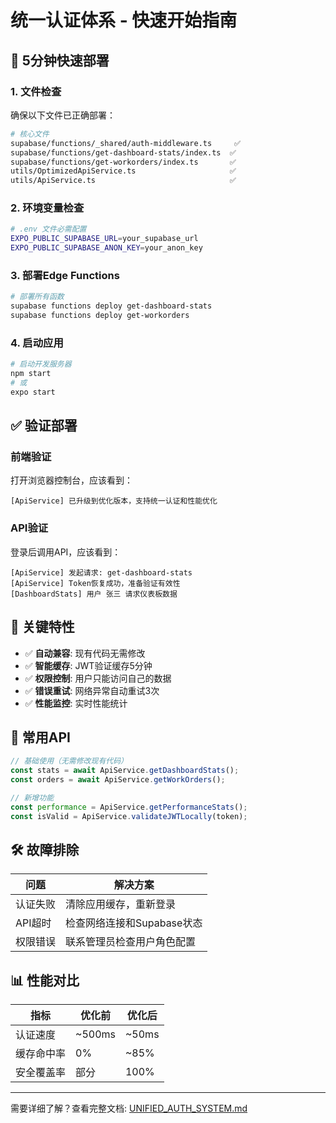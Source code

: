 # 统一认证体系 - 快速开始指南

## 🚀 5分钟快速部署

### 1. 文件检查
确保以下文件已正确部署：

```bash
# 核心文件
supabase/functions/_shared/auth-middleware.ts     ✅
supabase/functions/get-dashboard-stats/index.ts  ✅ 
supabase/functions/get-workorders/index.ts       ✅
utils/OptimizedApiService.ts                     ✅
utils/ApiService.ts                              ✅
```

### 2. 环境变量检查
```bash
# .env 文件必需配置
EXPO_PUBLIC_SUPABASE_URL=your_supabase_url
EXPO_PUBLIC_SUPABASE_ANON_KEY=your_anon_key
```

### 3. 部署Edge Functions
```bash
# 部署所有函数
supabase functions deploy get-dashboard-stats
supabase functions deploy get-workorders
```

### 4. 启动应用
```bash
# 启动开发服务器
npm start
# 或
expo start
```

## ✅ 验证部署

### 前端验证
打开浏览器控制台，应该看到：
```
[ApiService] 已升级到优化版本，支持统一认证和性能优化
```

### API验证
登录后调用API，应该看到：
```
[ApiService] 发起请求: get-dashboard-stats
[ApiService] Token恢复成功，准备验证有效性
[DashboardStats] 用户 张三 请求仪表板数据
```

## 🎯 关键特性

- ✅ **自动兼容**: 现有代码无需修改
- ✅ **智能缓存**: JWT验证缓存5分钟
- ✅ **权限控制**: 用户只能访问自己的数据
- ✅ **错误重试**: 网络异常自动重试3次
- ✅ **性能监控**: 实时性能统计

## 🔧 常用API

```typescript
// 基础使用（无需修改现有代码）
const stats = await ApiService.getDashboardStats();
const orders = await ApiService.getWorkOrders();

// 新增功能
const performance = ApiService.getPerformanceStats();
const isValid = ApiService.validateJWTLocally(token);
```

## 🛠️ 故障排除

| 问题 | 解决方案 |
|------|----------|
| 认证失败 | 清除应用缓存，重新登录 |
| API超时 | 检查网络连接和Supabase状态 |
| 权限错误 | 联系管理员检查用户角色配置 |

## 📊 性能对比

| 指标 | 优化前 | 优化后 |
|------|--------|--------|
| 认证速度 | ~500ms | ~50ms |
| 缓存命中率 | 0% | ~85% |
| 安全覆盖率 | 部分 | 100% |

---

需要详细了解？查看完整文档: [UNIFIED_AUTH_SYSTEM.md](./UNIFIED_AUTH_SYSTEM.md)